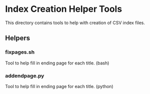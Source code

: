 # Index Creation Helper Tools
This directory contains tools to help with creation of CSV index files.
## Helpers
### fixpages.sh
Tool to help fill in ending page for each title. (bash)
### addendpage.py
Tool to help fill in ending page for each title. (python)